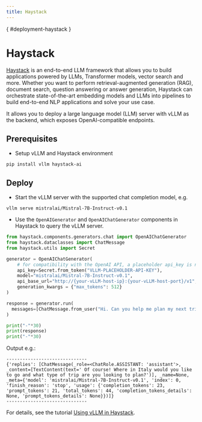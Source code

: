 ```yaml
---
title: Haystack
---
```

[](){ #deployment-haystack }

# Haystack

[Haystack](https://github.com/deepset-ai/haystack) is an end-to-end LLM framework that allows you to build applications powered by LLMs, Transformer models, vector search and more. Whether you want to perform retrieval-augmented generation (RAG), document search, question answering or answer generation, Haystack can orchestrate state-of-the-art embedding models and LLMs into pipelines to build end-to-end NLP applications and solve your use case.

It allows you to deploy a large language model (LLM) server with vLLM as the backend, which exposes OpenAI-compatible endpoints.

## Prerequisites

- Setup vLLM and Haystack environment

```console
pip install vllm haystack-ai
```

## Deploy

- Start the vLLM server with the supported chat completion model, e.g.

```console
vllm serve mistralai/Mistral-7B-Instruct-v0.1
```

- Use the `OpenAIGenerator` and `OpenAIChatGenerator` components in Haystack to query the vLLM server.

```python
from haystack.components.generators.chat import OpenAIChatGenerator
from haystack.dataclasses import ChatMessage
from haystack.utils import Secret

generator = OpenAIChatGenerator(
    # for compatibility with the OpenAI API, a placeholder api_key is needed
    api_key=Secret.from_token("VLLM-PLACEHOLDER-API-KEY"),
    model="mistralai/Mistral-7B-Instruct-v0.1",
    api_base_url="http://{your-vLLM-host-ip}:{your-vLLM-host-port}/v1",
    generation_kwargs = {"max_tokens": 512}
)

response = generator.run(
  messages=[ChatMessage.from_user("Hi. Can you help me plan my next trip to Italy?")]
)

print("-"*30)
print(response)
print("-"*30)
```

Output e.g.:

```console
------------------------------
{'replies': [ChatMessage(_role=<ChatRole.ASSISTANT: 'assistant'>, _content=[TextContent(text=' Of course! Where in Italy would you like to go and what type of trip are you looking to plan?')], _name=None, _meta={'model': 'mistralai/Mistral-7B-Instruct-v0.1', 'index': 0, 'finish_reason': 'stop', 'usage': {'completion_tokens': 23, 'prompt_tokens': 21, 'total_tokens': 44, 'completion_tokens_details': None, 'prompt_tokens_details': None}})]}
------------------------------
```

For details, see the tutorial [Using vLLM in Haystack](https://github.com/deepset-ai/haystack-integrations/blob/main/integrations/vllm.md).
